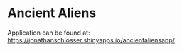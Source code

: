 # Ancient Aliens

Application can be found at: https://jonathanschlosser.shinyapps.io/ancientaliensapp/
